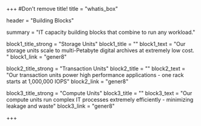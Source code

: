 +++
#Don't remove title!
title = "whatis_box"

header = "Building Blocks"

summary = "IT capacity building blocks that combine to run any workload."

block1_title_strong = "Storage Units"
block1_title = ""
block1_text = "Our storage units scale to multi-Petabyte digital archives at extremely low cost.  "
block1_link = "gener8"

block2_title_strong = "Transaction Units"
block2_title = ""
block2_text = "Our transaction units power high performance applications - one rack starts at 1,000,000 IOPS"
block2_link = "gener8"

block3_title_strong = "Compute Units"
block3_title = ""
block3_text = "Our compute units run complex IT processes extremely efficiently - minimizing leakage and waste"
block3_link = "gener8"

+++
